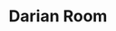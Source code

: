 ---
title: Darian Room
selection: 
  - Home
  - About
  - Agent
  - News
  - Contact
button: More
---